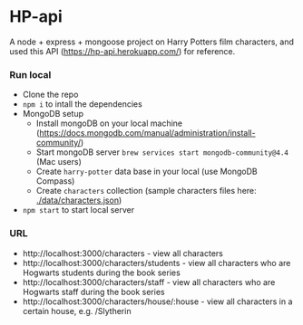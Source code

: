 # HP-api
A node + express + mongoose project on Harry Potters film characters, and used this API (https://hp-api.herokuapp.com/) for reference.

### Run local
- Clone the repo
- `npm i` to intall the dependencies  
- MongoDB setup
  - Install mongoDB on your local machine (https://docs.mongodb.com/manual/administration/install-community/)
  - Start mongoDB server `brew services start mongodb-community@4.4` (Mac users)
  - Create `harry-potter` data base in your local (use MongoDB Compass)
  - Create `characters` collection (sample characters files here: [./data/characters.json](./data/characters.json))
- `npm start` to start local server

### URL
- http://localhost:3000/characters - view all characters
- http://localhost:3000/characters/students - view all characters who are Hogwarts students during the book series
- http://localhost:3000/characters/staff - view all characters who are Hogwarts staff during the book series
- http://localhost:3000/characters/house/:house - view all characters in a certain house, e.g. /Slytherin
